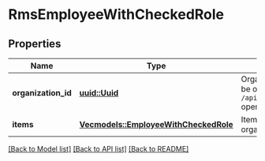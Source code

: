 # RmsEmployeeWithCheckedRole

## Properties

Name | Type | Description | Notes
------------ | ------------- | ------------- | -------------
**organization_id** | [**uuid::Uuid**](uuid::Uuid.md) | Organization ID.                Can be obtained by `/api/1/organizations` operation. | 
**items** | [**Vec<models::EmployeeWithCheckedRole>**](EmployeeWithCheckedRole.md) | Items for organization. | 

[[Back to Model list]](../README.md#documentation-for-models) [[Back to API list]](../README.md#documentation-for-api-endpoints) [[Back to README]](../README.md)


